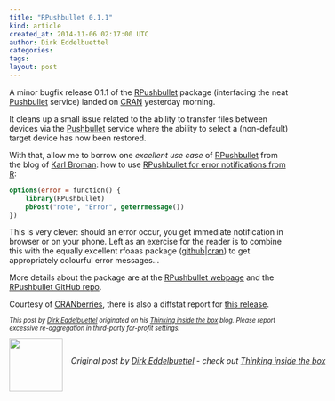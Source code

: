 ```yaml
---
title: "RPushbullet 0.1.1"
kind: article
created_at: 2014-11-06 02:17:00 UTC
author: Dirk Eddelbuettel
categories: 
tags: 
layout: post
---
```

<p>A minor bugfix release 0.1.1 of the <a href="http://dirk.eddelbuettel.com/code/rpushbullet.html">RPushbullet</a> package (interfacing the neat <a href="http://www.pushbullet.com">Pushbullet</a> service) landed on <a href="http://cran.r-project.org">CRAN</a> yesterday morning.</p>
<p>It cleans up a small issue related to the ability to transfer files between devices via the <a href="http://www.pushbullet.com">Pushbullet</a> service where the ability to select a (non-default) target device has now been restored.</p>
<p>With that, allow me to borrow one <em>excellent use case</em> of <a href="http://dirk.eddelbuettel.com/code/rpushbullet.html">RPushbullet</a> from the blog of <a href="http://kbroman.org">Karl Broman</a>: how to use <a href="http://kbroman.wordpress.com/2014/09/04/error-notifications-from-r/">RPushbullet for error notifications from R</a>:</p>
<pre class="sourceCode r"><code class="sourceCode r"><span class="kw">options</span>(<span class="dt">error =</span> function() {
    <span class="kw">library</span>(RPushbullet)
    <span class="kw">pbPost</span>(<span class="st">&quot;note&quot;</span>, <span class="st">&quot;Error&quot;</span>, <span class="kw">geterrmessage</span>())
})</code></pre>
<p>This is very clever: should an error occur, you get immediate notification in browser or on your phone. Left as an exercise for the reader is to combine this with the equally excellent rfoaas package (<a href="https://github.com/eddelbuettel/rfoaas">github</a>|<a href="http://cran.r-project.org/web/packages/rfoaas/index.html">cran</a>) to get appropriately colourful error messages...</p>
<p>More details about the package are at the <a href="http://dirk.eddelbuettel.com/code/rpushbullet.html">RPushbullet webpage</a> and the <a href="https://github.com/eddelbuettel/rpushbullet">RPushbullet GitHub repo</a>.</p>
<p>Courtesy of <a href="http://dirk.eddelbuettel.com/cranberries/">CRANberries</a>, there is also a diffstat report for <a href="http://dirk.eddelbuettel.com/cranberries/2014/11/04#RPushbullet_0.1.1">this release</a>.</p>
<p style="font-size:80%; font-style:italic;">
This post by <a href="http://dirk.eddelbuettel.com">Dirk Eddelbuettel</a> originated on his <a href="http://dirk.eddelbuettel.com/blog/">Thinking inside the box</a> blog. Please report excessive re-aggregation in third-party for-profit settings.
</p><div class="author">
  <img src="" style="width: 96px; height: 96;">
  <span style="position: absolute; padding: 32px 15px;">
    <i>Original post by <a href="http://twitter.com/">Dirk Eddelbuettel</a> - check out <a href="http://dirk.eddelbuettel.com/blog">Thinking inside the box   </a></i>
  </span>
</div>
